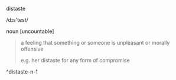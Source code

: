 distaste

/dɪs'test/

noun [uncountable]

> a feeling that something or someone is unpleasant or morally offensive
> 
> e.g. her distaste for any form of compromise

^distaste-n-1